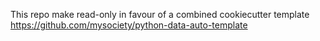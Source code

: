 This repo make read-only in favour of a combined cookiecutter template https://github.com/mysociety/python-data-auto-template
